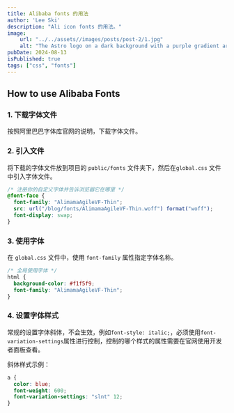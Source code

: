 ```yaml
---
title: Alibaba fonts 的用法
author: 'Lee Ski'
description: "Ali icon fonts 的用法。"
image:
    url: "../../assets//images/posts/post-2/1.jpg"
    alt: "The Astro logo on a dark background with a purple gradient arc."
pubDate: 2024-08-13
isPublished: true
tags: ["css", "fonts"]
---
```


## How to use Alibaba Fonts

### 1. 下载字体文件

按照阿里巴巴字体库官网的说明，下载字体文件。

### 2. 引入文件

将下载的字体文件放到项目的 `public/fonts` 文件夹下，然后在`global.css` 文件中引入字体文件。

```css
/* 注册你的自定义字体并告诉浏览器它在哪里 */
@font-face {
  font-family: "AlimamaAgileVF-Thin";
  src: url("/blog/fonts/AlimamaAgileVF-Thin.woff") format("woff");
  font-display: swap;
}
```

### 3. 使用字体

在 `global.css` 文件中，使用 `font-family` 属性指定字体名称。

```css
/* 全局使用字体 */
html {
  background-color: #f1f5f9;
  font-family: "AlimamaAgileVF-Thin";
}
```

### 4. 设置字体样式

常规的设置字体斜体，不会生效，例如`font-style: italic;`，必须使用`font-variation-settings`属性进行控制，控制的哪个样式的属性需要在官网使用开发者面板查看。

斜体样式示例：

```css
a {
  color: blue;
  font-weight: 600;
  font-variation-settings: "slnt" 12;
}
```
